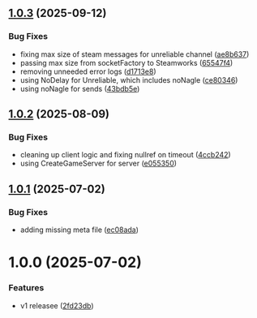## [1.0.3](https://github.com/MirageNet/MirageSteamworks/compare/v1.0.2...v1.0.3) (2025-09-12)


### Bug Fixes

* fixing max size of steam messages for unreliable channel ([ae8b637](https://github.com/MirageNet/MirageSteamworks/commit/ae8b637b5b6e0859396f81057d93399ea99a93d8))
* passing max size from socketFactory to Steamworks ([65547f4](https://github.com/MirageNet/MirageSteamworks/commit/65547f4758ec1565a567631f5f5087b22cbaf293))
* removing unneeded error logs ([d1713e8](https://github.com/MirageNet/MirageSteamworks/commit/d1713e8b679caa1eb0a71da63e3aef601f48994c))
* using NoDelay for Unreliable, which includes noNagle ([ce80346](https://github.com/MirageNet/MirageSteamworks/commit/ce80346b25249259b8ed002eadfb502df520fcc7))
* using noNagle for sends ([43bdb5e](https://github.com/MirageNet/MirageSteamworks/commit/43bdb5e3e2750a47b2948f731363951108a3b3a9))

## [1.0.2](https://github.com/MirageNet/MirageSteamworks/compare/v1.0.1...v1.0.2) (2025-08-09)


### Bug Fixes

* cleaning up client logic and fixing nullref on timeout ([4ccb242](https://github.com/MirageNet/MirageSteamworks/commit/4ccb242b1265750dbd0d6a310c3b0b7e6bf8c800))
* using CreateGameServer for server ([e055350](https://github.com/MirageNet/MirageSteamworks/commit/e05535089a353ee7976c91987a40057185d15889))

## [1.0.1](https://github.com/MirageNet/MirageSteamworks/compare/v1.0.0...v1.0.1) (2025-07-02)


### Bug Fixes

* adding missing meta file ([ec08ada](https://github.com/MirageNet/MirageSteamworks/commit/ec08adaee84bf05acc1112d19bdab12007d34f3b))

# 1.0.0 (2025-07-02)


### Features

* v1 releasee ([2fd23db](https://github.com/MirageNet/MirageSteamworks/commit/2fd23db8f68c6e4b69ab70c82eb5fe998eb51cfb))
